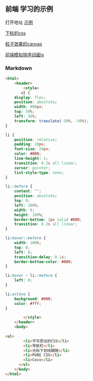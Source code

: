 
## 前端 学习的示例

打开地址 [示例](kong-jing.github.io/qianduan)


[下标的css](cssxiabiao.html)

[粒子效果的canvas](paticle.html)

[前端模拟排序动画js](sortanim.html)

### Markdown

```markdown
<html>
    <header>
        <style>
       ul {
    display: flex;
    position: absolute;
    width: 800px;
    top: 50%;
    left: 50%;
    transform: translate(-50%, -50%);
}

li {
    position: relative;
    padding: 20px;
    font-size: 24px;
    color: #000;
    line-height: 1;
    transition: 0.2s all linear;
    cursor: pointer;
    list-style-type: none;
}

li::before {
    content: "";
    position: absolute;
    top: 0;
    left: 100%;
    width: 0;
    height: 100%;
    border-bottom: 2px solid #000;
    transition: 0.2s all linear;
}

li:hover::before {
    width: 100%;
    top: 0;
    left: 0;
    transition-delay: 0.1s;
    border-bottom-color: #000;
}

li:hover ~ li::before {
    left: 0;
}

li:active {
    background: #000;
    color: #fff;
}

        </style>
    </header>
    <body>
      
<ul>
        <li>不可思议的CSS</li>
        <li>导航栏</li>
        <li>光标下划线跟随</li>
        <li>PURE CSS</li>
        <li>Coco</li>
      </ul>
    </body>
</html>
```



